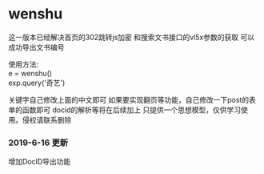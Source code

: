 # wenshu

这一版本已经解决首页的302跳转js加密
和搜索文书接口的vl5x参数的获取
可以成功导出文书编号




使用方法:  
e = wenshu()  
exp.query('奇艺')

关键字自己修改上面的中文即可
如果要实现翻页等功能，自己修改一下post的表单的函数即可
docid的解析等将在后续加上
只提供一个思想模型，仅供学习使用。侵权请联系删除

### 2019-6-16 更新
增加DocID导出功能

